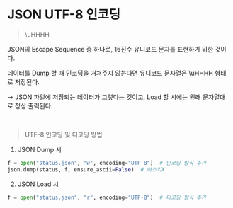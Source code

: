 # JSON UTF-8 인코딩

> \uHHHH

JSON의 Escape Sequence 중 하나로, 16진수 유니코드 문자를 표현하기 위한 것이다.

데이터를 Dump 할 때 인코딩을 거쳐주지 않는다면 유니코드 문자열은 \uHHHH 형태로 저장된다.

→ JSON 파일에 저장되는 데이터가 그렇다는 것이고, Load 할 시에는 원래 문자열대로 정상 출력된다.

<br>

> UTF-8 인코딩 및 디코딩 방법

1. JSON Dump 시

```python
f = open("status.json", "w", encoding="UTF-8")  # 인코딩 방식 추가
json.dump(status, f, ensure_ascii=False)  # 아스키X
```

2. JSON Load 시

```python
f = open("status.json", "r", encoding="UTF-8")  # 디코딩 방식 추가
```
